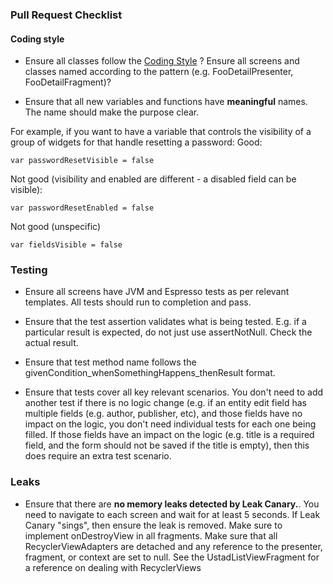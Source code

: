 ### Pull Request Checklist

#### Coding style

* Ensure all classes follow the [Coding Style](CODING-STYLE.md) ? Ensure all screens and classes named
according to the pattern (e.g. FooDetailPresenter, FooDetailFragment)?

* Ensure that all new variables and functions have **meaningful** names. The name should make the purpose clear.

For example, if you want to have a variable that controls the visibility of a group of widgets for
that handle resetting a password:
Good:
```
var passwordResetVisible = false
```

Not good (visibility and enabled are different - a disabled field can be visible):
```
var passwordResetEnabled = false
```

Not good (unspecific)
```
var fieldsVisible = false
```

### Testing

* Ensure all screens have JVM and Espresso tests as per relevant templates. All tests should run to
completion and pass.

* Ensure that the test assertion validates what is being tested. E.g. if a particular result is
expected, do not just use assertNotNull. Check the actual result.

* Ensure that test method name follows the givenCondition_whenSomethingHappens_thenResult format.

* Ensure that tests cover all key relevant scenarios. You don't need to add another test if there is
no logic change (e.g. if an entity edit field has multiple fields (e.g. author, publisher, etc), and
those fields have no impact on the logic, you don't need individual tests for each one being filled.
If those fields have an impact on the logic (e.g. title is a required field, and the form should not
be saved if the title is empty), then this does require an extra test scenario.

### Leaks

* Ensure that there are **no memory leaks detected by Leak Canary.**. You need to navigate to each
screen and wait for at least 5 seconds. If Leak Canary "sings", then ensure the leak is removed. Make
sure to implement onDestroyView in all fragments. Make sure that all RecyclerViewAdapters are detached
and any reference to the presenter, fragment, or context are set to null. See the UstadListViewFragment
for a reference on dealing with RecyclerViews


